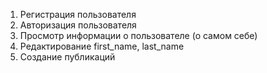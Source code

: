 1. Регистрация пользователя
2. Авторизация пользователя
3. Просмотр информации о пользователе (о самом себе)
4. Редактирование first_name, last_name
5. Создание публикаций